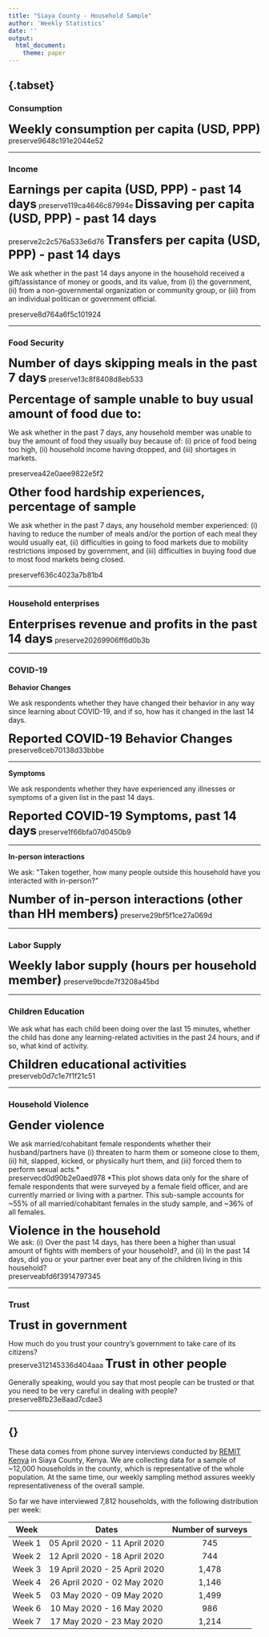 ```yaml
---
title: "Siaya County - Household Sample"
author: 'Weekly Statistics'
date: ''
output:
  html_document:
    theme: paper
---
```



  


##  {.tabset}

### Consumption

<font size="5">**Weekly consumption per capita (USD, PPP)**</font>
preserve9648c191e2044e52


***  
### Income  
<font size="5">**Earnings per capita (USD, PPP) - past 14 days**</font>
preserve119ca4646c87994e
<font size="5">**Dissaving per capita (USD, PPP) - past 14 days**</font>  

preserve2c2c576a533e6d76
<font size="5">**Transfers per capita (USD, PPP) - past 14 days**</font>  

We ask whether in the past 14 days anyone in the household received a gift/assistance of money or goods, and its value, from (i) the government, (ii) from a non-governmental organization or community group, or (iii) from an individual politican or government official.  

preserve8d764a6f5c101924
  
*** 

### Food Security  
<font size="5">**Number of days skipping meals in the past 7 days**</font>
preserve13c8f8408d8eb533
  
<font size="5">**Percentage of sample unable to buy usual amount of food due to:**</font>
   
We ask whether in the past 7 days, any household member was unable to buy the amount of food they usually buy because of: (i) price of food being too high, (ii) household income having dropped, and (iii) shortages in markets.  

preservea42e0aee9822e5f2
  
   <font size="5">**Other food hardship experiences, percentage of sample**</font>
   
We ask whether in the past 7 days, any household member experienced: (i) having to reduce the number of meals and/or the portion of each meal they would usually eat, (ii) difficulties in going to food markets due to mobility restrictions imposed by government, and (iii) difficulties in buying food due to most food markets being closed.

preservef636c4023a7b81b4
  
***  
### Household enterprises  
<font size="5">**Enterprises revenue and profits in the past 14 days**</font>
preserve20269906ff6d0b3b
  
  ***  

### COVID-19  

  **Behavior Changes**  
    
    
  We ask respondents whether they have changed their behavior in any way since learning about COVID-19, and if so, how has it changed in the last 14 days.  
  
<font size="5">**Reported COVID-19 Behavior Changes**</font>
preserve8ceb70138d33bbbe

***  
**Symptoms**  
  
We ask respondents whether they have experienced any illnesses or symptoms of a given list in the past 14 days.  
  
<font size="5">**Reported COVID-19 Symptoms, past 14 days**</font>
preserve1f66bfa07d0450b9


***  
**In-person interactions**

We ask: "Taken together, how many people outside this household have you interacted with in-person?"   
  
<font size="5">**Number of in-person interactions (other than HH members)**</font>
preserve29bf5f1ce27a069d

*** 
### Labor Supply

<font size="5">**Weekly labor supply (hours per household member)**</font>
preserve9bcde7f3208a45bd


***  
### Children Education

We ask what has each child been doing over the last 15 minutes, whether the child has done any learning-related activities in the past 24 hours, and if so, what kind of activity.  
  
<font size="5">**Children educational activities**</font>
preserveb0d7c1e7f1f21c51
  
***  
  
### Household Violence


<font size="5">**Gender violence**</font>

We ask married/cohabitant female respondents whether their husband/partners have (i) threaten to harm them or someone close to them, (ii) hit, slapped, kicked, or physically hurt them, and (iii) forced them to perform sexual acts.*  
preservecd0d90b2e0aed978
  *This plot shows data only for the share of female respondents that were surveyed by a female field officer, and are currently married or living with a partner. This sub-sample accounts for ~55% of all married/cohabitant females in the study sample, and ~36% of all females.  
  
<font size="5">**Violence in the household**</font>  
We ask: (i) Over the past 14 days, has there been a higher than usual amount of fights with members of your household?, and (ii) In the past 14 days, did you or your partner ever beat any of the children living in this household?  
preserveabfd6f3914797345


***  

### Trust

<font size="5">**Trust in government**</font>  

How much do you trust your country’s government to take care of its citizens?  
preserve312145336d404aaa
<font size="5">**Trust in other people**</font>  

Generally speaking, would you say that most people can be trusted or that you need to be very careful in dealing with people?  
preserve8fb23e8aad7cdae3

***  

## {}
      
These data comes from phone survey interviews conducted by [REMIT Kenya](http://remitkenya.co.ke/) in Siaya County, Kenya. We are collecting data for a sample of ~12,000 households in the county, which is representative of the whole population. At the same time, our weekly sampling method assures weekly representativeness of the overall sample.

So far we have interviewed 7,812 households, with the following distribution per week:

| Week	| Dates	| Number of surveys |
|------|:-----:|:---------:|
| Week 1 |	05 April 2020 - 11 April 2020	| 745 |
| Week 2 |	12 April 2020 - 18 April 2020	| 744 |
| Week 3 |	19 April 2020 - 25 April 2020	| 1,478 |
| Week 4 |	26 April 2020 - 02 May 2020	| 1,146 |
| Week 5 |	03 May 2020 - 09 May 2020	| 1,499 |
| Week 6 |	10 May 2020 - 16 May 2020	| 986 |
| Week 7 |	17 May 2020 - 23 May 2020	| 1,214 |


